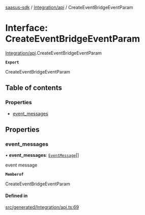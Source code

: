 [saasus-sdk](../README.md) / [Integration/api](../modules/Integration_api.md) / CreateEventBridgeEventParam

# Interface: CreateEventBridgeEventParam

[Integration/api](../modules/Integration_api.md).CreateEventBridgeEventParam

**`Export`**

CreateEventBridgeEventParam

## Table of contents

### Properties

- [event\_messages](Integration_api.CreateEventBridgeEventParam.md#event_messages)

## Properties

### event\_messages

• **event\_messages**: [`EventMessage`](Integration_api.EventMessage.md)[]

event message

**`Memberof`**

CreateEventBridgeEventParam

#### Defined in

[src/generated/Integration/api.ts:69](https://github.com/saasus-platform/saasus-sdk-javascript/blob/6b95732/src/generated/Integration/api.ts#L69)
